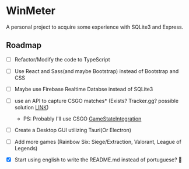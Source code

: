 # **WinMeter**

A personal project to acquire some experience with SQLite3 and Express.

## **Roadmap**

- [ ] Refactor/Modify the code to TypeScript

- [ ] Use React and Sass(and maybe Bootstrap) instead of Bootstrap and CSS

- [ ] Maybe use Firebase Realtime Databse instead of SQLite3

- [ ] use an API to capture CSGO matches* (Exists? Tracker.gg? possible solution [LINK](https://steamcommunity.com/app/730/discussions/0/224446432330039286/)) 
    - PS: Probably I'll use CSGO [GameStateIntegration](https://developer.valvesoftware.com/wiki/Counter-Strike:_Global_Offensive_Game_State_Integration)
- [ ] Create a Desktop GUI utilizing Tauri(Or Electron)

- [ ] Add more games (Rainbow Six: Siege/Extraction, Valorant, League of Legends)

- [X] Start using english to write the README.md instead of portuguese? :thinking:
